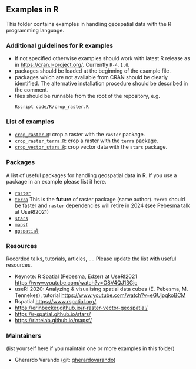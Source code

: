 ## Examples in R 

This folder contains examples in handling geospatial data with the 
R programming language. 

### Additional guidelines for R examples  

- If not specified otherwise examples should work with latest R release 
  as in <https://cran.r-project.org/>. Currently `R-4.1.0`. 
- packages should be loaded at the beginning of the example file. 
- packages which are not available from CRAN should be clearly identified.
  The alternative installation procedure should be described in the comment.   
- files should be runnable from the root of the repository, e.g. 
  ```
  Rscript code/R/crop_raster.R
  ```

### List of examples

- [`crop_raster.R`](crop_raster.R): crop a raster with the `raster` package. 
- [`crop_raster_terra.R`](crop_raster_terra.R): crop a raster with the `terra` package. 
- [`crop_vector_stars.R`](crop_vector_stars.R): crop vector data with the `stars` package. 


### Packages 

A list of useful packages for handling geospatial data in R. If you use a 
package in an example please list it here. 

- [`raster`](https://cran.r-project.org/package=raster) 
- [`terra`](https://cran.r-project.org/package=terra)  This is the **future** of raster package 
(same author). `terra` should be faster and `raster` dependencies will retire in
 2024 (see Pebesma talk at UseR!2021)  
- [`stars`](https://cloud.r-project.org/package=stars)
- [`mapsf`](https://github.com/riatelab/mapsf) 
- [`ggspatial`](https://cran.r-project.org/package=ggspatial)

### Resources 

Recorded talks, tutorials, articles, .... 
Please update the list with useful resources. 

- Keynote: R Spatial (Pebesma, Edzer)  at UseR!2021 <https://www.youtube.com/watch?v=O8V4QJ13Gjc>
- useR! 2020: Analyzing & visualising spatial data cubes (E. Pebesma, M. Tennekes), tutorial 
  <https://www.youtube.com/watch?v=eGUjpqkoBCM>
- Rspatial <https://www.rspatial.org/>
- <https://erinbecker.github.io/r-raster-vector-geospatial/>
- <https://r-spatial.github.io/stars/> 
- <https://riatelab.github.io/mapsf/>



### Maintainers 
(list yourself here if you maintain one or more examples in this folder) 

- Gherardo Varando (git: [gherardovarando](https://github.com/gherardovarando)) 
